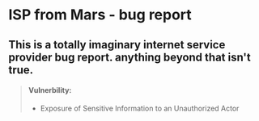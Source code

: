 # ISP from Mars - bug report
## This is a totally imaginary internet service provider bug report. anything beyond that isn't true.

> #### Vulnerbility:
> - Exposure of Sensitive Information to an Unauthorized Actor
